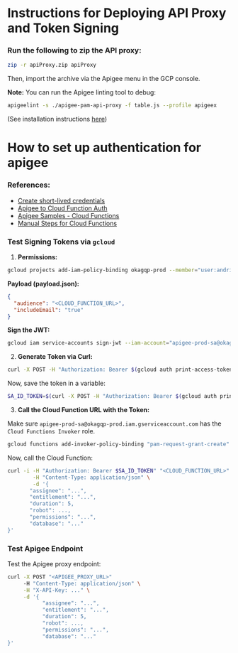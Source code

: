 
# Instructions for Deploying API Proxy and Token Signing

### Run the following to zip the API proxy:

```bash
zip -r apiProxy.zip apiProxy
```

Then, import the archive via the Apigee menu in the GCP console.

**Note:** You can run the Apigee linting tool to debug:

```bash
apigeelint -s ./apigee-pam-api-proxy -f table.js --profile apigeex
```

(See installation instructions [here](https://github.com/apigee/apigeelint))

# How to set up authentication for apigee

### References:
- [Create short-lived credentials](https://cloud.google.com/iam/docs/create-short-lived-credentials-direct#rest_5)
- [Apigee to Cloud Function Auth](https://www.googlecloudcommunity.com/gc/Apigee/Apigee-To-Cloud-function-Auth/m-p/700286)
- [Apigee Samples - Cloud Functions](https://github.com/GoogleCloudPlatform/apigee-samples/tree/main/cloud-functions)
- [Manual Steps for Cloud Functions](https://github.com/GoogleCloudPlatform/apigee-samples/blob/main/cloud-functions/Manual-Steps.md)

### Test Signing Tokens via `gcloud`

1. **Permissions:**

```bash
gcloud projects add-iam-policy-binding okagqp-prod --member="user:andriy.bolyachevets@gov.bc.ca" --role="roles/iam.serviceAccountTokenCreator"
```

**Payload (payload.json):**

```json
{
  "audience": "<CLOUD_FUNCTION_URL>",
  "includeEmail": "true"
}
```

**Sign the JWT:**

```bash
gcloud iam service-accounts sign-jwt --iam-account="apigee-prod-sa@okagqp-prod.iam.gserviceaccount.com" payload.json signed_jwt.json
```

2. **Generate Token via Curl:**

```bash
curl -X POST -H "Authorization: Bearer $(gcloud auth print-access-token)" -H "Content-Type: application/json; charset=utf-8" --data "@payload.json" "https://iamcredentials.googleapis.com/v1/projects/-/serviceAccounts/apigee-prod-sa@okagqp-prod.iam.gserviceaccount.com:generateIdToken"
```

Now, save the token in a variable:

```bash
SA_ID_TOKEN=$(curl -X POST -H "Authorization: Bearer $(gcloud auth print-access-token)" -H "Content-Type: application/json; charset=utf-8" --data "@payload.json" "https://iamcredentials.googleapis.com/v1/projects/-/serviceAccounts/apigee-prod-sa@okagqp-prod.iam.gserviceaccount.com:generateIdToken" | jq -r '.token')
```

3. **Call the Cloud Function URL with the Token:**

Make sure `apigee-prod-sa@okagqp-prod.iam.gserviceaccount.com` has the `Cloud Functions Invoker` role.

```bash
gcloud functions add-invoker-policy-binding "pam-request-grant-create" --member="serviceAccount:apigee-prod-sa@okagqp-prod.iam.gserviceaccount.com" --region="northamerica-northeast1" --project="mvnjri-prod"
```

Now, call the Cloud Function:

```bash
curl -i -H "Authorization: Bearer $SA_ID_TOKEN" "<CLOUD_FUNCTION_URL>" \
        -H "Content-Type: application/json" \
        -d '{
       "assignee": "...",
       "entitlement": "...",
       "duration": 5,
       "robot": ...,
       "permissions": "...",
       "database": "..."
}'
```

### Test Apigee Endpoint

Test the Apigee proxy endpoint:

```bash
curl -X POST "<APIGEE_PROXY_URL>"
     -H "Content-Type: application/json" \
     -H "X-API-Key: ..." \
     -d '{
           "assignee": "...",
           "entitlement": "...",
           "duration": 5,
           "robot": ...,
           "permissions": "...",
           "database": "..."
}'
```
